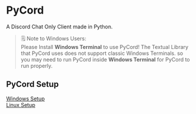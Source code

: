 # PyCord
A Discord Chat Only Client made in Python.

> 🗒️ Note to Windows Users:\
> Please Install **Windows Terminal** to use PyCord! The Textual Library that PyCord uses does not support classic Windows Terminals. so you may need to run PyCord inside **Windows Terminal** for PyCord to run properly.

## PyCord Setup
[Windows Setup](https://github.com/PyTsun/PyCord/blob/main/windows-setup.md)\
[Linux Setup](https://github.com/PyTsun/PyCord/blob/main/linux-setup.md)

